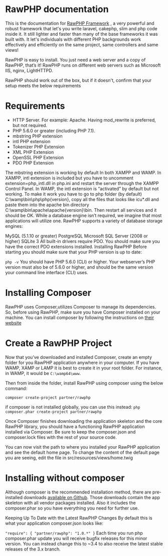 # RawPHP documentation
This is the documentation for [RawPHP Framework](https://github.com/daveozoalor/RawPHP-framework) , a very powerful and robust framework that let's you write laravel, cakephp, slim and php code inside it. It still lighter and faster than many of the base frameworks it was built with. It let's individuals with different PHP backgrounds work effectively and efficiently on the same project, same controllers and same views!
 
RawPHP is easy to install.
You just need a web server and a copy of RawPHP, that’s it! 
RawPHP runs on different web servers such as Microsoft IIS, nginx, LightHTTPD.

RawPHP should work out of the box, but if it doesn't, confirm that your setup meets the below requirements

# Requirements
* HTTP Server. For example: Apache. Having mod_rewrite is preferred, but not required.
* PHP 5.6.0 or greater (including PHP 7.1).
* mbstring PHP extension
* intl PHP extension
* Tokenizer PHP Extension
* XML PHP Extension
* OpenSSL PHP Extension
* PDO PHP Extension

The mbstring extension is working by default In both XAMPP and WAMP.
In XAMPP, intl extension is included but you have to uncomment extension=php_intl.dll in php.ini and restart the server through the XAMPP Control Panel.
In WAMP, the intl extension is “activated” by default but not working. To make it work you have to go to php folder (by default) C:\wamp\bin\php\php{version}, copy all the files that looks like icu*.dll and paste them into the apache bin directory C:\wamp\bin\apache\apache{version}\bin. Then restart all services and it should be OK.
While a database engine isn’t required, we imagine that most applications will utilize one. RawPHP supports a variety of database storage engines:

MySQL (5.1.10 or greater)
PostgreSQL
Microsoft SQL Server (2008 or higher)
SQLite 3
All built-in drivers require PDO. You should make sure you have the correct PDO extensions installed.
Installing RawPHP
Before starting you should make sure that your PHP version is up to date:

`php -v`
You should have PHP 5.6.0 (CLI) or higher. Your webserver’s PHP version must also be of 5.6.0 or higher, and should be the same version your command line interface (CLI) uses.

# Installing Composer
RawPHP uses Composer,utilizes Composer to manage its dependencies. So, before using RawPHP, make sure you have Composer installed on your machine.
You can install composer by following the instructions on [their website](https://getcomposer.org/) 

# Create a RawPHP Project
Now that you’ve downloaded and installed Composer, create an empty folder for you RawPHP application anywhere in your computer.
If you have WAMP, XAMP or LAMP it is best to create it in your root folder. For instance, in WAMP, it would be `C:\wamp64\www`.

Then from inside the folder, install RawPHP using composer using the below command:

`composer create-project partner/rawphp`

if composer is not installed globally, you can use this instead:
`php composer.phar create-project partner/rawphp`

Once Composer finishes downloading the application skeleton and the core RawPHP library, you should have a functioning RawPHP application installed via Composer. 
Be sure to keep the composer.json and composer.lock files with the rest of your source code.

You can now visit the path to where you installed your RawPHP application and see the default home page. 
To change the content of the default page you are seeing, edit the file in src/resources/views/home.twig 

# Installing without composer
Although composer is the recommended installation method, there are pre-installed downloads [available on Github](https://github.com/daveozoalor/RawPHP-Framework). 
Those downloads contain the app skeleton with all vendor packages installed. 
Also it includes the composer.phar so you have everything you need for further use.

Keeping Up To Date with the Latest RawPHP Changes
By default this is what your application composer.json looks like:

`"require": {
    "partner/rawphp": "1.0.*"
}`
Each time you run php composer.phar update you will receive bugfix releases for this minor version. You can instead change this to ~3.4 to also receive the latest stable releases of the 3.x branch.
